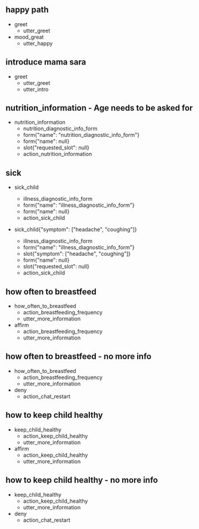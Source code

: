 ## happy path
* greet
  - utter_greet
* mood_great
  - utter_happy
  
## introduce mama sara
* greet
  - utter_greet
  - utter_intro

## nutrition_information - Age needs to be asked for
* nutrition_information
    - nutrition_diagnostic_info_form
    - form{"name": "nutrition_diagnostic_info_form"}
    - form{"name": null}
    - slot{"requested_slot": null}
    - action_nutrition_information
    
## sick
* sick_child
    - illness_diagnostic_info_form
    - form{"name": "illness_diagnostic_info_form"}
    - form{"name": null}
    - action_sick_child
    
* sick_child{"symptom": ["headache", "coughing"]}
    - illness_diagnostic_info_form
    - form{"name": "illness_diagnostic_info_form"}
    - slot{"symptom": ["headache", "coughing"]}
    - form{"name": null}
    - slot{"requested_slot": null}
    - action_sick_child

## how often to breastfeed
* how_often_to_breastfeed
  - action_breastfeeding_frequency
  - utter_more_information
* affirm
  - action_breastfeeding_frequency
  - utter_more_information

## how often to breastfeed - no more info
* how_often_to_breastfeed
  - action_breastfeeding_frequency
  - utter_more_information
* deny
  - action_chat_restart
  
## how to keep child healthy
* keep_child_healthy
  - action_keep_child_healthy
  - utter_more_information
* affirm
  - action_keep_child_healthy
  - utter_more_information

## how to keep child healthy - no more info
* keep_child_healthy
  - action_keep_child_healthy
  - utter_more_information
* deny
  - action_chat_restart